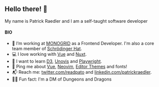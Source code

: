 ## Hello there! 👋

My name is Patrick Raedler and I am a self-taught software developer

#### BIO
- 🏢 I’m working at [MONOGRID](https://mono-grid.com/) as a Frontend Developer. I'm also a core team member of [Schrödinger Hat](https://www.schrodinger-hat.it/).
- 💻 I love working with [Vue](https://vuejs.org/) and [Nuxt](https://v3.nuxtjs.org/).
- 🌱 I want to learn [D3](https://d3js.org/), [Unovis](https://unovis.dev/) and [Playwright](https://playwright.dev/).
- 💬 Ping me about [Vue](https://vuejs.org/), [Neovim](https://neovim.io/), [Editor Themes](https://vimcolorschemes.com/) and fonts!
- 📬 Reach me: [twitter.com/readpato](https://twitter.com/readpato) and [linkedin.com/patrickraedler](https://www.linkedin.com/in/patrickraedler/).
- 🧙‍♂️ Fun fact: I'm a DM of Dungeons and Dragons
